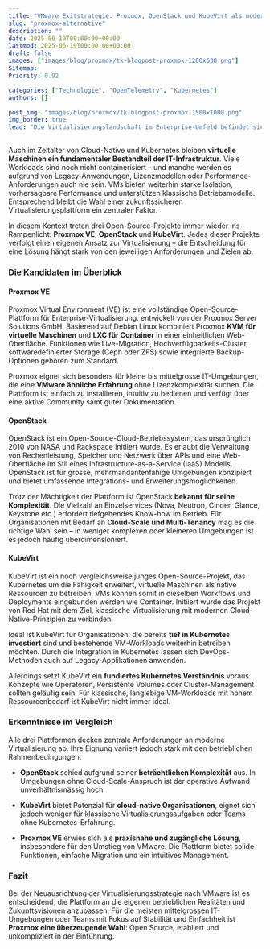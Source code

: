 ```yaml
---
title: "VMware Exitstrategie: Proxmox, OpenStack und KubeVirt als moderne Alternativen im Vergleich"
slug: "proxmox-alternative"
description: ""
date: 2025-06-19T00:00:00+00:00
lastmod: 2025-06-19T00:00:00+00:00
draft: false
images: ["images/blog/proxmox/tk-blogpost-proxmox-1200x630.png"]
Sitemap:
Priority: 0.92

categories: ["Technologie", "OpenTelemetry", "Kubernetes"]
authors: []

post_img: "images/blog/proxmox/tk-blogpost-proxmox-1500x1000.png"
img_border: true
lead: "Die Virtualisierungslandschaft im Enterprise-Umfeld befindet sich im Wandel. Mit steigenden Kosten und restriktiveren Lizenzmodellen wird die langjährige Abhängigkeit von VMware zunehmend hinterfragt. Dabei geht es längst nicht mehr nur um finanzielle Aspekte, sondern um Flexibilität, Kontrolle und das Vermeiden von Vendor-Lock-in."
---
```




Auch im Zeitalter von Cloud-Native und Kubernetes bleiben **virtuelle Maschinen ein fundamentaler Bestandteil der IT-Infrastruktur**. Viele Workloads sind noch nicht containerisiert – und manche werden es aufgrund von Legacy-Anwendungen, Lizenzmodellen oder Performance-Anforderungen auch nie sein. VMs bieten weiterhin starke Isolation, vorhersagbare Performance und unterstützen klassische Betriebsmodelle. Entsprechend bleibt die Wahl einer zukunftssicheren Virtualisierungsplattform ein zentraler Faktor.

In diesem Kontext treten drei Open-Source-Projekte immer wieder ins Rampenlicht: **Proxmox VE**, **OpenStack** und **KubeVirt**. Jedes dieser Projekte verfolgt einen eigenen Ansatz zur Virtualisierung – die Entscheidung für eine Lösung hängt stark von den jeweiligen Anforderungen und Zielen ab.

### Die Kandidaten im Überblick

#### Proxmox VE

Proxmox Virtual Environment (VE) ist eine vollständige Open-Source-Plattform für Enterprise-Virtualisierung, entwickelt von der Proxmox Server Solutions GmbH. Basierend auf Debian Linux kombiniert Proxmox **KVM für virtuelle Maschinen** und **LXC für Container** in einer einheitlichen Web-Oberfläche. Funktionen wie Live-Migration, Hochverfügbarkeits-Cluster, softwaredefinierter Storage (Ceph oder ZFS) sowie integrierte Backup-Optionen gehören zum Standard.

Proxmox eignet sich besonders für kleine bis mittelgrosse IT-Umgebungen, die eine **VMware ähnliche Erfahrung** ohne Lizenzkomplexität suchen. Die Plattform ist einfach zu installieren, intuitiv zu bedienen und verfügt über eine aktive Community samt guter Dokumentation.

#### OpenStack

OpenStack ist ein Open-Source-Cloud-Betriebssystem, das ursprünglich 2010 von NASA und Rackspace initiiert wurde. Es erlaubt die Verwaltung von Rechenleistung, Speicher und Netzwerk über APIs und eine Web-Oberfläche im Stil eines Infrastructure-as-a-Service (IaaS) Modells. OpenStack ist für grosse, mehrmandantenfähige Umgebungen konzipiert und bietet umfassende Integrations- und Erweiterungsmöglichkeiten.

Trotz der Mächtigkeit der Plattform ist OpenStack **bekannt für seine Komplexität**. Die Vielzahl an Einzelservices (Nova, Neutron, Cinder, Glance, Keystone etc.) erfordert tiefgehendes Know-how im Betrieb. Für Organisationen mit Bedarf an **Cloud-Scale und Multi-Tenancy** mag es die richtige Wahl sein – in weniger komplexen oder kleineren Umgebungen ist es jedoch häufig überdimensioniert.

#### KubeVirt

KubeVirt ist ein noch vergleichsweise junges Open-Source-Projekt, das Kubernetes um die Fähigkeit erweitert, virtuelle Maschinen als native Ressourcen zu betreiben. VMs können somit in dieselben Workflows und Deployments eingebunden werden wie Container. Initiiert wurde das Projekt von Red Hat mit dem Ziel, klassische Virtualisierung mit modernen Cloud-Native-Prinzipien zu verbinden.

Ideal ist KubeVirt für Organisationen, die bereits **tief in Kubernetes investiert** sind und bestehende VM-Workloads weiterhin betreiben möchten. Durch die Integration in Kubernetes lassen sich DevOps-Methoden auch auf Legacy-Applikationen anwenden.

Allerdings setzt KubeVirt ein **fundiertes Kubernetes Verständnis** voraus. Konzepte wie Operatoren, Persistente Volumes oder Cluster-Management sollten geläufig sein. Für klassische, langlebige VM-Workloads mit hohem Ressourcenbedarf ist KubeVirt nicht immer ideal.

### Erkenntnisse im Vergleich

Alle drei Plattformen decken zentrale Anforderungen an moderne Virtualisierung ab. Ihre Eignung variiert jedoch stark mit den betrieblichen Rahmenbedingungen:

* **OpenStack** schied aufgrund seiner **beträchtlichen Komplexität** aus. In Umgebungen ohne Cloud-Scale-Anspruch ist der operative Aufwand unverhältnismässig hoch.

* **KubeVirt** bietet Potenzial für **cloud-native Organisationen**, eignet sich jedoch weniger für klassische Virtualisierungsaufgaben oder Teams ohne Kubernetes-Erfahrung.

* **Proxmox VE** erwies sich als **praxisnahe und zugängliche Lösung**, insbesondere für den Umstieg von VMware. Die Plattform bietet solide Funktionen, einfache Migration und ein intuitives Management.

### Fazit

Bei der Neuausrichtung der Virtualisierungsstrategie nach VMware ist es entscheidend, die Plattform an die eigenen betrieblichen Realitäten und Zukunftsvisionen anzupassen. Für die meisten mittelgrossen IT-Umgebungen oder Teams mit Fokus auf Stabilität und Einfachheit ist **Proxmox eine überzeugende Wahl**: Open Source, etabliert und unkompliziert in der Einführung.

